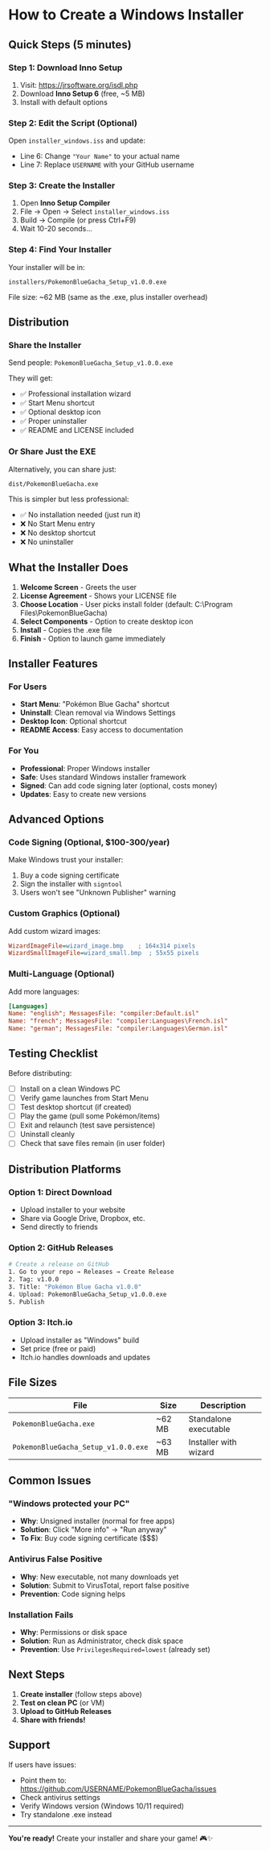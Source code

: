 # How to Create a Windows Installer

## Quick Steps (5 minutes)

### Step 1: Download Inno Setup
1. Visit: https://jrsoftware.org/isdl.php
2. Download **Inno Setup 6** (free, ~5 MB)
3. Install with default options

### Step 2: Edit the Script (Optional)
Open `installer_windows.iss` and update:
- Line 6: Change `"Your Name"` to your actual name
- Line 7: Replace `USERNAME` with your GitHub username

### Step 3: Create the Installer
1. Open **Inno Setup Compiler**
2. File → Open → Select `installer_windows.iss`
3. Build → Compile (or press Ctrl+F9)
4. Wait 10-20 seconds...

### Step 4: Find Your Installer
Your installer will be in:
```
installers/PokemonBlueGacha_Setup_v1.0.0.exe
```

File size: ~62 MB (same as the .exe, plus installer overhead)

## Distribution

### Share the Installer
Send people: `PokemonBlueGacha_Setup_v1.0.0.exe`

They will get:
- ✅ Professional installation wizard
- ✅ Start Menu shortcut
- ✅ Optional desktop icon
- ✅ Proper uninstaller
- ✅ README and LICENSE included

### Or Share Just the EXE
Alternatively, you can share just:
```
dist/PokemonBlueGacha.exe
```

This is simpler but less professional:
- ✅ No installation needed (just run it)
- ❌ No Start Menu entry
- ❌ No desktop shortcut
- ❌ No uninstaller

## What the Installer Does

1. **Welcome Screen** - Greets the user
2. **License Agreement** - Shows your LICENSE file
3. **Choose Location** - User picks install folder (default: C:\Program Files\PokemonBlueGacha)
4. **Select Components** - Option to create desktop icon
5. **Install** - Copies the .exe file
6. **Finish** - Option to launch game immediately

## Installer Features

### For Users
- **Start Menu**: "Pokémon Blue Gacha" shortcut
- **Uninstall**: Clean removal via Windows Settings
- **Desktop Icon**: Optional shortcut
- **README Access**: Easy access to documentation

### For You
- **Professional**: Proper Windows installer
- **Safe**: Uses standard Windows installer framework
- **Signed**: Can add code signing later (optional, costs money)
- **Updates**: Easy to create new versions

## Advanced Options

### Code Signing (Optional, $100-300/year)
Make Windows trust your installer:
1. Buy a code signing certificate
2. Sign the installer with `signtool`
3. Users won't see "Unknown Publisher" warning

### Custom Graphics (Optional)
Add custom wizard images:
```ini
WizardImageFile=wizard_image.bmp    ; 164x314 pixels
WizardSmallImageFile=wizard_small.bmp  ; 55x55 pixels
```

### Multi-Language (Optional)
Add more languages:
```ini
[Languages]
Name: "english"; MessagesFile: "compiler:Default.isl"
Name: "french"; MessagesFile: "compiler:Languages\French.isl"
Name: "german"; MessagesFile: "compiler:Languages\German.isl"
```

## Testing Checklist

Before distributing:
- [ ] Install on a clean Windows PC
- [ ] Verify game launches from Start Menu
- [ ] Test desktop shortcut (if created)
- [ ] Play the game (pull some Pokémon/items)
- [ ] Exit and relaunch (test save persistence)
- [ ] Uninstall cleanly
- [ ] Check that save files remain (in user folder)

## Distribution Platforms

### Option 1: Direct Download
- Upload installer to your website
- Share via Google Drive, Dropbox, etc.
- Send directly to friends

### Option 2: GitHub Releases
```bash
# Create a release on GitHub
1. Go to your repo → Releases → Create Release
2. Tag: v1.0.0
3. Title: "Pokémon Blue Gacha v1.0.0"
4. Upload: PokemonBlueGacha_Setup_v1.0.0.exe
5. Publish
```

### Option 3: Itch.io
- Upload installer as "Windows" build
- Set price (free or paid)
- Itch.io handles downloads and updates

## File Sizes

| File | Size | Description |
|------|------|-------------|
| `PokemonBlueGacha.exe` | ~62 MB | Standalone executable |
| `PokemonBlueGacha_Setup_v1.0.0.exe` | ~63 MB | Installer with wizard |

## Common Issues

### "Windows protected your PC"
- **Why**: Unsigned installer (normal for free apps)
- **Solution**: Click "More info" → "Run anyway"
- **To Fix**: Buy code signing certificate ($$$)

### Antivirus False Positive
- **Why**: New executable, not many downloads yet
- **Solution**: Submit to VirusTotal, report false positive
- **Prevention**: Code signing helps

### Installation Fails
- **Why**: Permissions or disk space
- **Solution**: Run as Administrator, check disk space
- **Prevention**: Use `PrivilegesRequired=lowest` (already set)

## Next Steps

1. **Create installer** (follow steps above)
2. **Test on clean PC** (or VM)
3. **Upload to GitHub Releases**
4. **Share with friends!**

## Support

If users have issues:
- Point them to: https://github.com/USERNAME/PokemonBlueGacha/issues
- Check antivirus settings
- Verify Windows version (Windows 10/11 required)
- Try standalone .exe instead

---

**You're ready!** Create your installer and share your game! 🎮✨

